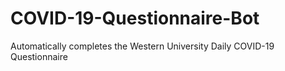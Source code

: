 # COVID-19-Questionnaire-Bot
Automatically completes the Western University Daily COVID-19 Questionnaire
